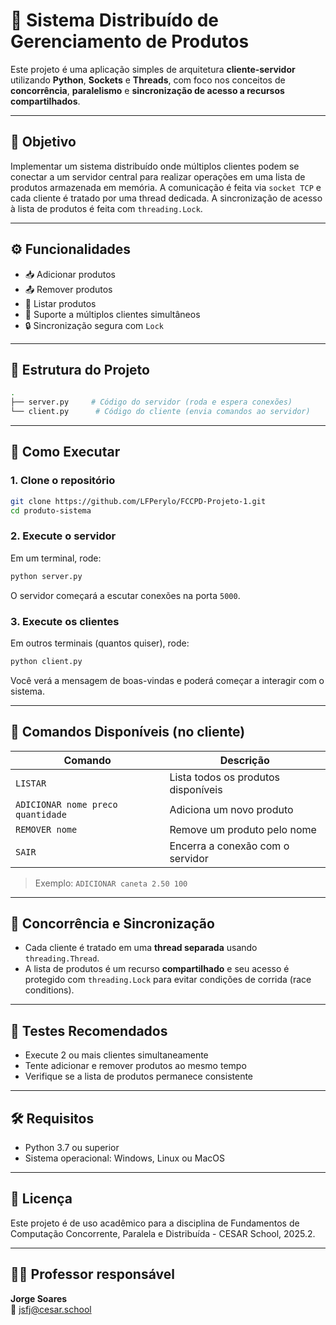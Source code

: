# 🧵 Sistema Distribuído de Gerenciamento de Produtos

Este projeto é uma aplicação simples de arquitetura **cliente-servidor** utilizando **Python**, **Sockets** e **Threads**, com foco nos conceitos de **concorrência**, **paralelismo** e **sincronização de acesso a recursos compartilhados**.

---

## 📌 Objetivo

Implementar um sistema distribuído onde múltiplos clientes podem se conectar a um servidor central para realizar operações em uma lista de produtos armazenada em memória. A comunicação é feita via `socket TCP` e cada cliente é tratado por uma thread dedicada. A sincronização de acesso à lista de produtos é feita com `threading.Lock`.

---

## ⚙️ Funcionalidades

- 📥 Adicionar produtos
- 📤 Remover produtos
- 📄 Listar produtos
- 👥 Suporte a múltiplos clientes simultâneos
- 🔒 Sincronização segura com `Lock`

---

## 📁 Estrutura do Projeto

```bash
.
├── server.py     # Código do servidor (roda e espera conexões)
└── client.py      # Código do cliente (envia comandos ao servidor)
```

---

## 🚀 Como Executar

### 1. Clone o repositório

```bash
git clone https://github.com/LFPerylo/FCCPD-Projeto-1.git
cd produto-sistema
```

### 2. Execute o servidor

Em um terminal, rode:

```bash
python server.py
```

O servidor começará a escutar conexões na porta `5000`.

### 3. Execute os clientes

Em outros terminais (quantos quiser), rode:

```bash
python client.py
```

Você verá a mensagem de boas-vindas e poderá começar a interagir com o sistema.

---

## 💬 Comandos Disponíveis (no cliente)

| Comando                            | Descrição                                      |
|-----------------------------------|------------------------------------------------|
| `LISTAR`                          | Lista todos os produtos disponíveis            |
| `ADICIONAR nome preco quantidade` | Adiciona um novo produto                       |
| `REMOVER nome`                    | Remove um produto pelo nome                    |
| `SAIR`                            | Encerra a conexão com o servidor               |

> Exemplo:
> `ADICIONAR caneta 2.50 100`

---

## 🔐 Concorrência e Sincronização

- Cada cliente é tratado em uma **thread separada** usando `threading.Thread`.
- A lista de produtos é um recurso **compartilhado** e seu acesso é protegido com `threading.Lock` para evitar condições de corrida (race conditions).

---

## 🧪 Testes Recomendados

- Execute 2 ou mais clientes simultaneamente
- Tente adicionar e remover produtos ao mesmo tempo
- Verifique se a lista de produtos permanece consistente

---

## 🛠️ Requisitos

- Python 3.7 ou superior
- Sistema operacional: Windows, Linux ou MacOS

---

## 📄 Licença

Este projeto é de uso acadêmico para a disciplina de Fundamentos de Computação Concorrente, Paralela e Distribuída - CESAR School, 2025.2.

---

## 👨‍🏫 Professor responsável

**Jorge Soares**  
📧 jsfj@cesar.school
